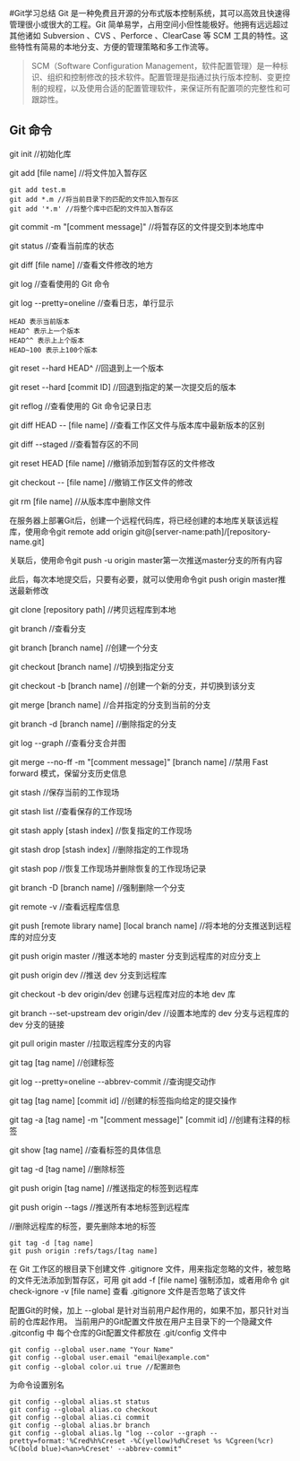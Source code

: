 #Git学习总结
Git 是一种免费且开源的分布式版本控制系统，其可以高效且快速得管理很小或很大的工程。Git 简单易学，占用空间小但性能极好。他拥有远远超过其他诸如 Subversion 、CVS 、Perforce 、ClearCase 等 SCM 工具的特性。这些特性有简易的本地分支、方便的管理策略和多工作流等。

> SCM（Software Configuration Management，软件配置管理）是一种标识、组织和控制修改的技术软件。配置管理是指通过执行版本控制、变更控制的规程，以及使用合适的配置管理软件，来保证所有配置项的完整性和可跟踪性。

## Git 命令
git init //初始化库

git add [file name] //将文件加入暂存区

```
git add test.m
git add *.m //将当前目录下的匹配的文件加入暂存区
git add '*.m' //将整个库中匹配的文件加入暂存区
```

git commit -m "[comment message]" //将暂存区的文件提交到本地库中

git status //查看当前库的状态

git diff [file name] //查看文件修改的地方

git log //查看使用的 Git 命令

git log --pretty=oneline //查看日志，单行显示

```
HEAD 表示当前版本
HEAD^ 表示上一个版本
HEAD^^ 表示上上个版本
HEAD~100 表示上100个版本
```

git reset --hard HEAD^ //回退到上一个版本

git reset --hard [commit ID] //回退到指定的某一次提交后的版本

git reflog //查看使用的 Git 命令记录日志

git diff HEAD -- [file name] //查看工作区文件与版本库中最新版本的区别

git diff --staged //查看暂存区的不同

git reset HEAD [file name] //撤销添加到暂存区的文件修改

git checkout -- [file name] //撤销工作区文件的修改

git rm [file name] //从版本库中删除文件

在服务器上部署Git后，创建一个远程代码库，将已经创建的本地库关联该远程库，使用命令git remote add origin git@[server-name:path]/[repository-name.git]

关联后，使用命令git push -u origin master第一次推送master分支的所有内容

此后，每次本地提交后，只要有必要，就可以使用命令git push origin master推送最新修改

git clone [repository path] //拷贝远程库到本地

git branch //查看分支

git branch [branch name] //创建一个分支

git checkout [branch name] //切换到指定分支

git checkout -b [branch name] //创建一个新的分支，并切换到该分支

git merge [branch name] //合并指定的分支到当前的分支

git branch -d [branch name] //删除指定的分支

git log --graph //查看分支合并图

git merge --no-ff -m "[comment message]" [branch name] //禁用 Fast forward 模式，保留分支历史信息

git stash //保存当前的工作现场

git stash list //查看保存的工作现场

git stash apply [stash index] //恢复指定的工作现场

git stash drop [stash index] //删除指定的工作现场

git stash pop //恢复工作现场并删除恢复的工作现场记录

git branch -D [branch name] //强制删除一个分支

git remote -v //查看远程库信息

git push [remote library name] [local branch name] //将本地的分支推送到远程库的对应分支

git push origin master //推送本地的 master 分支到远程库的对应分支上

git push origin dev //推送 dev 分支到远程库

git checkout -b dev origin/dev 创建与远程库对应的本地 dev 库

git branch --set-upstream dev origin/dev //设置本地库的 dev 分支与远程库的 dev 分支的链接

git pull origin master //拉取远程库分支的内容

git tag [tag name] //创建标签

git log --pretty=oneline --abbrev-commit //查询提交动作

git tag [tag name] [commit id] //创建的标签指向给定的提交操作

git tag -a [tag name] -m "[comment message]" [commit id] //创建有注释的标签

git show [tag name] //查看标签的具体信息

git tag -d [tag name] //删除标签

git push origin [tag name] //推送指定的标签到远程库

git push origin --tags //推送所有本地标签到远程库

//删除远程库的标签，要先删除本地的标签
```
git tag -d [tag name]
git push origin :refs/tags/[tag name]
```

在 Git 工作区的根目录下创建文件 .gitignore 文件，用来指定忽略的文件，被忽略的文件无法添加到暂存区，可用 git add -f [file name] 强制添加，或者用命令 git check-ignore -v [file name] 查看 .gitignore 文件是否忽略了该文件

配置Git的时候，加上 --global 是针对当前用户起作用的，如果不加，那只针对当前的仓库起作用。
当前用户的Git配置文件放在用户主目录下的一个隐藏文件 .gitconfig 中
每个仓库的Git配置文件都放在 .git/config 文件中

```
git config --global user.name "Your Name"
git config --global user.email "email@example.com"
git config --global color.ui true //配置颜色
```

为命令设置别名

```
git config --global alias.st status
git config --global alias.co checkout
git config --global alias.ci commit
git config --global alias.br branch
git config --global alias.lg "log --color --graph --pretty=format:'%Cred%h%Creset -%C(yellow)%d%Creset %s %Cgreen(%cr) %C(bold blue)<%an>%Creset' --abbrev-commit"
```



